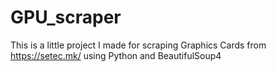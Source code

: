# GPU_scraper

This is a little project I made for scraping Graphics Cards from https://setec.mk/ using Python and BeautifulSoup4
